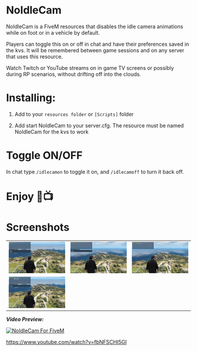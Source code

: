 # NoIdleCam

NoIdleCam is a FiveM resources that disables the idle camera animations while on foot or in a vehicle by default.

Players can toggle this on or off in chat and have their preferences saved in the kvs. It will be remembered between game sessions and on any server that uses this resource.

Watch Twitch or YouTube streams on in game TV screens or possibly during RP scenarios, without drifting off into the clouds.


# Installing:

1. Add to your `resources folder` or `[Scripts]` folder

2. Add start NoIdleCam to your server.cfg. The resource must be named NoIdleCam for the kvs to work

# Toggle ON/OFF

In chat type `/idlecamon` to toggle it on, and `/idlecamoff` to turn it back off.


# Enjoy 🥰📺

# Screenshots 

| | | |
|-|-|-|
| <img src="Screenshots/a.jpg" width="250"> | <img src="Screenshots/b.jpg" width="250"> | <img src="Screenshots/c.jpg" width="250"> |
| <img src="Screenshots/d.jpg" width="250"> |

_**Video Preview:**_

[![NoIdleCam For FiveM](https://img.youtube.com/vi/fbNFSCHI5GI/0.jpg)](https://www.youtube.com/watch?v=fbNFSCHI5GI)

https://www.youtube.com/watch?v=fbNFSCHI5GI
